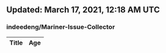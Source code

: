 ## Updated: March 17, 2021, 12:18 AM UTC


### indeedeng/Mariner-Issue-Collector
|**Title**|**Age**|
|:----|:----|